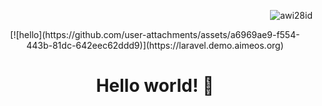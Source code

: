 <p align="end">
<img src="https://komarev.com/ghpvc/?username=awi28id&label=Profile%20views&color=0e75b6&style=flat" alt="awi28id" />
</p>

<p align="center">
  [![hello](https://github.com/user-attachments/assets/a6969ae9-f554-443b-81dc-642eec62ddd9)](https://laravel.demo.aimeos.org)
</p>
<h1 align="center">Hello world! 👋</h1>
